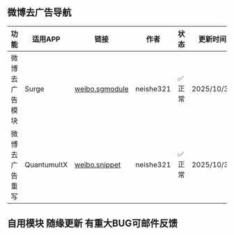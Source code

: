## 微博去广告导航

| 功能           | 适用APP    | 链接                                                                                             | 作者 | 状态 | 更新时间 |
|----------------|-----------|--------------------------------------------------------------------------------------------------|------|------|----------|
| 微博去广告模块 | Surge      | [weibo.sgmodule](https://raw.githubusercontent.com/neishe321/My_Scripts/refs/heads/main/Surge/Module/weibo.sgmodule) | neishe321 | ✅ 正常 | 2025/10/30 |
| 微博去广告重写 | QuantumultX| [weibo.snippet](https://raw.githubusercontent.com/neishe321/My_Scripts/refs/heads/main/QuantumultX/Rewrite/weibo.snippet) | neishe321 | ✅ 正常 | 2025/10/30 |

## 自用模块 随缘更新 有重大BUG可邮件反馈

